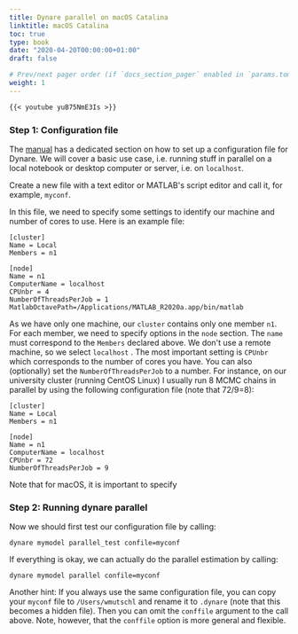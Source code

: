 ```yaml
---
title: Dynare parallel on macOS Catalina
linktitle: macOS Catalina
toc: true
type: book
date: "2020-04-20T00:00:00+01:00"
draft: false

# Prev/next pager order (if `docs_section_pager` enabled in `params.toml`)
weight: 1
---
```


```md
{{< youtube yuB75NmE3Is >}}
```

### Step 1: Configuration file

The [manual](https://www.dynare.org/manual/the-configuration-file.html?highlight=parallel) has a dedicated section on how to set up a configuration file for Dynare. We will cover a basic use case, i.e. running stuff in parallel on a local notebook or desktop computer or server, i.e. on `localhost`.

Create a new file with a text editor or MATLAB's script editor and call it, for example, `myconf`.

In this file, we need to specify some settings to identify our machine and number of cores to use. Here is an example file:

```
[cluster]
Name = Local
Members = n1

[node]
Name = n1
ComputerName = localhost
CPUnbr = 4
NumberOfThreadsPerJob = 1
MatlabOctavePath=/Applications/MATLAB_R2020a.app/bin/matlab
```

As we have only one machine, our `cluster` contains only one member `n1`. For each member, we need to specify options in the `node` section. The `name` must correspond to the `Members` declared above. We don't use a remote machine, so we select `localhost` . The most important setting is `CPUnbr` which corresponds to the number of cores you have. You can also (optionally) set the `NumberOfThreadsPerJob` to a number. For instance, on our university cluster (running CentOS Linux) I usually run 8 MCMC chains in parallel by using the following configuration file (note that 72/9=8):

```
[cluster]
Name = Local
Members = n1

[node]
Name = n1
ComputerName = localhost
CPUnbr = 72
NumberOfThreadsPerJob = 9
```

Note that for macOS, it is important to specify 
### Step 2: Running dynare parallel

Now we should first test our configuration file by calling:

```
dynare mymodel parallel_test confile=myconf
```

If everything is okay, we can actually do the parallel estimation by calling:

```
dynare mymodel parallel confile=myconf
```

Another hint: If you always use the same configuration file, you can copy your `myconf` file to `/Users/wmutschl` and rename it to `.dynare` (note that this becomes a hidden file). Then you can omit the `conffile` argument to the call above. Note, however, that the `conffile` option is more general and flexible.
